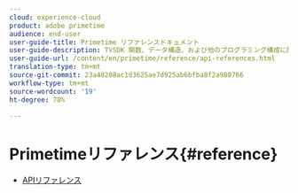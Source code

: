 ```yaml
---
cloud: experience-cloud
product: adobe primetime
audience: end-user
user-guide-title: Primetime リファレンスドキュメント
user-guide-description: TVSDK 関数、データ構造、および他のプログラミング構成に関する詳細な情報を提供します。
user-guide-url: /content/en/primetime/reference/api-references.html
translation-type: tm+mt
source-git-commit: 23a48208ac1d3625ae7d925ab6bfba8f2a980766
workflow-type: tm+mt
source-wordcount: '19'
ht-degree: 78%

---
```



# Primetimeリファレンス{#reference}

+ [APIリファレンス](api-references.md)
